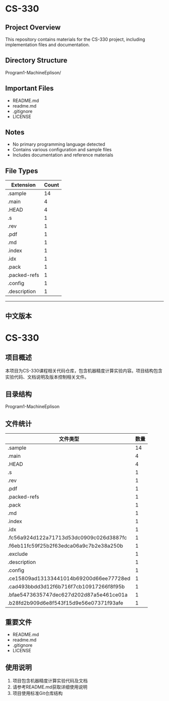 # CS-330
## Project Overview
This repository contains materials for the CS-330 project, including implementation files and documentation.
## Directory Structure
Program1-MachineEplison/
## Important Files
- README.md
- readme.md
- .gitignore
- LICENSE
## Notes
- No primary programming language detected
- Contains various configuration and sample files
- Includes documentation and reference materials
## File Types
| Extension | Count |
|----------|-------|
| .sample  | 14    |
| .main    | 4     |
| .HEAD    | 4     |
| .s       | 1     |
| .rev     | 1     |
| .pdf     | 1     |
| .md      | 1     |
| .index   | 1     |
| .idx     | 1     |
| .pack    | 1     |
| .packed-refs | 1 |
| .config  | 1     |
| .description | 1 |

---

## 中文版本

# CS-330
## 项目概述
本项目为CS-330课程相关代码仓库，包含机器精度计算实验内容。项目结构包含实验代码、文档说明及版本控制相关文件。
## 目录结构
Program1-MachineEplison
## 文件统计
| 文件类型 | 数量 |
|---------|-----|
| .sample | 14  |
| .main   | 4   |
| .HEAD   | 4   |
| .s      | 1   |
| .rev    | 1   |
| .pdf    | 1   |
| .packed-refs | 1 |
| .pack   | 1   |
| .md     | 1   |
| .index  | 1   |
| .idx    | 1   |
| .fc56a924d122a71713d53dc0909c026d3887fc | 1 |
| .f6eb11fc59f25b2f63edca06a9c7b2e38a250b | 1 |
| .exclude | 1   |
| .description | 1 |
| .config | 1   |
| .ce15809ad13133441014b69200d66ee77728ed | 1 |
| .cad493bbdd3d12f6b716f7cb10917266f8f95b | 1 |
| .bfae5473635747dec627d202d87a5e461ce01a | 1 |
| .b28fd2b909d6e8f543f15d9e56e07371f93afe | 1 |
## 重要文件
- README.md
- readme.md
- .gitignore
- LICENSE
## 使用说明
1. 项目包含机器精度计算实验代码及文档
2. 请参考README.md获取详细使用说明
3. 项目使用标准Git仓库结构
